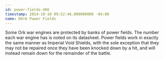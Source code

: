 ```yaml
---
id: power-fields-d66
timestamp: 2014-10-10 09:52:46.000000000 -04:00
name: D6+6 Power Fields
---
```

<p>Some Ork war engines are protected by banks of power fields. The number each war engine has is noted on its datasheet. Power fields work in exactly the same manner as Imperial Void Shields, with the sole exception that they may not be repaired once they have been knocked down by a hit, and will instead remain down for the remainder of the battle.</p>